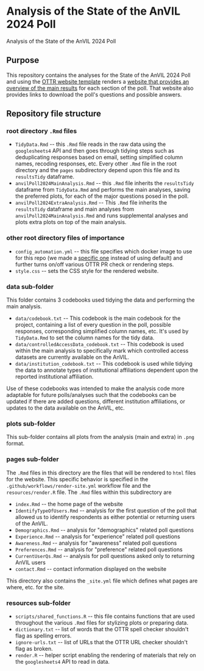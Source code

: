 # Analysis of the State of the AnVIL 2024 Poll
Analysis of the State of the AnVIL 2024 Poll

## Purpose
This repository contains the analyses for the State of the AnVIL 2024 Poll and using the [OTTR website template](https://github.com/jhudsl/OTTR_Template_Website) renders a [website that provides an overview of the main results](https://hutchdatascience.org/AnVIL_Poll_2024/) for each section of the poll. That website also provides links to download the poll's questions and possible answers.

## Repository file structure

### root directory `.Rmd` files

* `TidyData.Rmd` -- this `.Rmd` file reads in the raw data using the `googlesheets4` API and then goes through tidying steps such as deduplicating responses based on email, setting simplified column names, recoding responses, etc. Every other `.Rmd` file in the root directory and the `pages` subdirectory depend upon this file and its `resultsTidy` dataframe.
* `anvilPoll2024MainAnalysis.Rmd` -- this `.Rmd` file inherits the `resultsTidy` dataframe from `TidyData.Rmd` and performs the main analyses, saving the preferred plots, for each of the major questions posed in the poll.
* `anvilPoll2024ExtraAnalysis.Rmd` -- This `.Rmd` file inherits the `resultsTidy` dataframe and main analyses from `anvilPoll2024MainAnalysis.Rmd` and runs supplemental analyses and plots extra plots on top of the main analysis.

### other root directory files of importance

* `config_automation.yml` -- this file specifies which docker image to use for this repo (we made a [specific one](https://hub.docker.com/repository/docker/jhudsl/anvil-poll-2024/general) instead of using default) and further turns on/off various OTTR PR check or rendering steps.
* `style.css` -- sets the CSS style for the rendered website.

### data sub-folder

This folder contains 3 codebooks used tidying the data and performing the main analysis.

* `data/codebook.txt` -- This codebook is the main codebook for the project, containing a list of every question in the poll, possible responses, corresponding simplified column names, etc. It's used by `TidyData.Rmd` to set the column names for the tidy data.
* `data/controlledAccessData_codebook.txt` -- This codebook is used within the main analysis to specifically mark which controlled access datasets are currently available on the AnVIL.
* `data/institution_codebook.txt` -- This codebook is used while tidying the data to annotate types of institutional affiliations dependent upon the reported institutional affiliation.

Use of these codebooks was intended to make the analysis code more adaptable for future polls/analyses such that the codebooks can be updated if there are added questions, different institution affiliations, or updates to the data available on the AnVIL, etc.

### plots sub-folder

This sub-folder contains all plots from the analysis (main and extra) in `.png` format.

### pages sub-folder

The `.Rmd` files in this directory are the files that will be rendered to `html` files for the website. This specific behavior is specified in the `.github/workflows/render-site.yml` workflow file and the `resources/render.R` file. The `.Rmd` files within this subdirectory are
  * `index.Rmd` -- the home page of the website
  * `IdentifyTypeOfUsers.Rmd` -- analysis for the first question of the poll that allowed us to identify respondents as either potential or returning users of the AnVIL.
  * `Demographics.Rmd` -- analysis for "demographics" related poll questions
  * `Experience.Rmd` -- analysis for "experience" related poll questions
  * `Awareness.Rmd` -- analysis for "awareness" related poll questions
  * `Preferences.Rmd` -- analysis for "preference" related poll questions
  * `CurrentUserQs.Rmd` -- analysis for poll questions asked only to returning AnVIL users
  * `contact.Rmd` -- contact information displayed on the website

This directory also contains the `_site.yml` file which defines what pages are where, etc. for the site.

### resources sub-folder

* `scripts/shared_functions.R` -- this file contains functions that are used throughout the various `.Rmd` files for stylizing plots or preparing data.
* `dictionary.txt` -- list of words that the OTTR spell checker shouldn't flag as spelling errors.
* `ignore-urls.txt` -- list of URLs that the OTTR URL checker shouldn't flag as broken.
* `render.R` -- helper script enabling the rendering of materials that rely on the `googlesheets4` API to read in data.  
